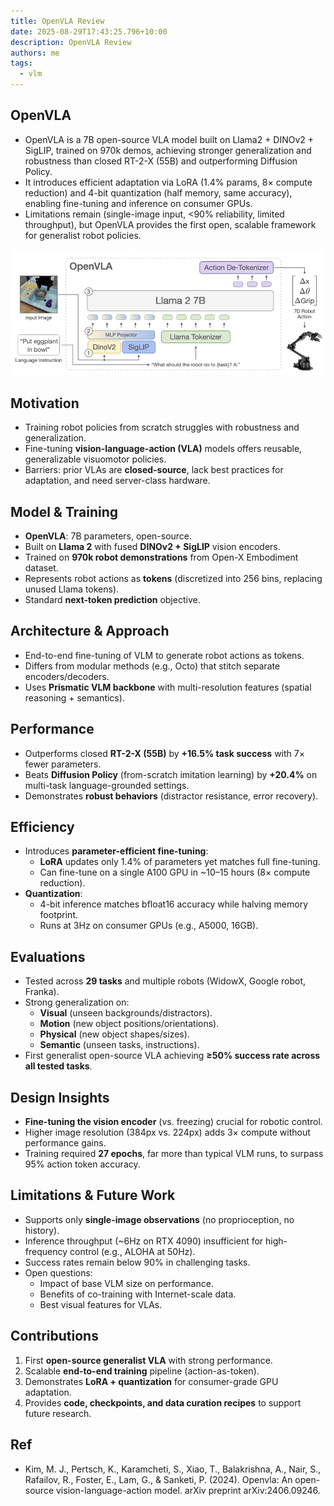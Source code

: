 ```yaml
---
title: OpenVLA Review
date: 2025-08-29T17:43:25.796+10:00
description: OpenVLA Review
authors: me
tags:
  - vlm
---
```


## OpenVLA

- OpenVLA is a 7B open-source VLA model built on Llama2 + DINOv2 + SigLIP, trained on 970k demos, achieving stronger generalization and robustness than closed RT-2-X (55B) and outperforming Diffusion Policy.  
- It introduces efficient adaptation via LoRA (1.4% params, 8× compute reduction) and 4-bit quantization (half memory, same accuracy), enabling fine-tuning and inference on consumer GPUs.
- Limitations remain (single-image input, <90% reliability, limited throughput), but OpenVLA provides the first open, scalable framework for generalist robot policies.

![OpenVLA Architecture](./open-vla-architecture.png)

## Motivation

- Training robot policies from scratch struggles with robustness and generalization.  
- Fine-tuning **vision-language-action (VLA)** models offers reusable, generalizable visuomotor policies.  
- Barriers: prior VLAs are **closed-source**, lack best practices for adaptation, and need server-class hardware.

## Model & Training

- **OpenVLA**: 7B parameters, open-source.  
- Built on **Llama 2** with fused **DINOv2 + SigLIP** vision encoders.  
- Trained on **970k robot demonstrations** from Open-X Embodiment dataset.  
- Represents robot actions as **tokens** (discretized into 256 bins, replacing unused Llama tokens).  
- Standard **next-token prediction** objective.  

## Architecture & Approach

- End-to-end fine-tuning of VLM to generate robot actions as tokens.  
- Differs from modular methods (e.g., Octo) that stitch separate encoders/decoders.  
- Uses **Prismatic VLM backbone** with multi-resolution features (spatial reasoning + semantics).  

## Performance

- Outperforms closed **RT-2-X (55B)** by **+16.5% task success** with 7× fewer parameters.  
- Beats **Diffusion Policy** (from-scratch imitation learning) by **+20.4%** on multi-task language-grounded settings.  
- Demonstrates **robust behaviors** (distractor resistance, error recovery).  

## Efficiency

- Introduces **parameter-efficient fine-tuning**:
  - **LoRA** updates only 1.4% of parameters yet matches full fine-tuning.  
  - Can fine-tune on a single A100 GPU in ~10–15 hours (8× compute reduction).  
- **Quantization**:
  - 4-bit inference matches bfloat16 accuracy while halving memory footprint.  
  - Runs at 3Hz on consumer GPUs (e.g., A5000, 16GB).  

## Evaluations

- Tested across **29 tasks** and multiple robots (WidowX, Google robot, Franka).  
- Strong generalization on:
  - **Visual** (unseen backgrounds/distractors).  
  - **Motion** (new object positions/orientations).  
  - **Physical** (new object shapes/sizes).  
  - **Semantic** (unseen tasks, instructions).  
- First generalist open-source VLA achieving **≥50% success rate across all tested tasks**.  

## Design Insights

- **Fine-tuning the vision encoder** (vs. freezing) crucial for robotic control.  
- Higher image resolution (384px vs. 224px) adds 3× compute without performance gains.  
- Training required **27 epochs**, far more than typical VLM runs, to surpass 95% action token accuracy.

## Limitations & Future Work

- Supports only **single-image observations** (no proprioception, no history).  
- Inference throughput (~6Hz on RTX 4090) insufficient for high-frequency control (e.g., ALOHA at 50Hz).  
- Success rates remain below 90% in challenging tasks.  
- Open questions:
  - Impact of base VLM size on performance.  
  - Benefits of co-training with Internet-scale data.  
  - Best visual features for VLAs.  

## Contributions

1. First **open-source generalist VLA** with strong performance.  
2. Scalable **end-to-end training** pipeline (action-as-token).  
3. Demonstrates **LoRA + quantization** for consumer-grade GPU adaptation.  
4. Provides **code, checkpoints, and data curation recipes** to support future research.

## Ref

- Kim, M. J., Pertsch, K., Karamcheti, S., Xiao, T., Balakrishna, A., Nair, S., Rafailov, R., Foster, E., Lam, G., & Sanketi, P. (2024). Openvla: An open-source vision-language-action model. arXiv preprint arXiv:2406.09246.

